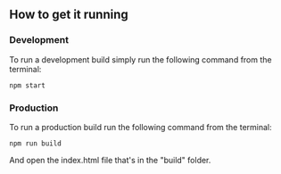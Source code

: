## How to get it running
### Development
To run a development build simply run the following command from the terminal:
```
npm start
```
### Production
To run a production build run the following command from the terminal:
```
npm run build
```
And open the index.html file that's in the "build" folder.